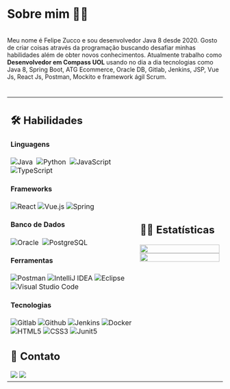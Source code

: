 # Sobre mim 🧑‍💻

<div >
  <br/>
  Meu nome é Felipe Zucco e sou desenvolvedor Java 8 desde 2020.
  Gosto de criar coisas através da programação buscando desafiar minhas habilidades além de obter novos conhecimentos.
  Atualmente trabalho como <strong>Desenvolvedor em Compass UOL</strong> 
  usando no dia a dia tecnologias como Java 8, Spring Boot, ATG Ecommerce, Oracle DB, Gitlab, Jenkins, JSP, Vue Js, React Js, Postman, Mockito
  e framework ágil Scrum.
</div>

<h1></h1>
<p align='center'>
</p>

<table width="100%" >

 <tr>
    <td width="60%">
     
## 🛠️ Habilidades

#### Linguagens

![Java](https://img.shields.io/badge/Java-ED8B00?style=for-the-badge&logo=java&logoColor=white)&nbsp;
![Python](https://img.shields.io/badge/Python-3776AB?style=for-the-badge&logo=python&logoColor=white)&nbsp;
![JavaScript](https://img.shields.io/badge/JavaScript-F7DF1E?style=for-the-badge&logo=javascript&logoColor=black)&nbsp;
![TypeScript](https://img.shields.io/badge/TypeScript-007ACC?style=for-the-badge&logo=typescript&logoColor=white)

#### Frameworks

![React](https://img.shields.io/badge/react-%2320232a.svg?style=for-the-badge&logo=react&logoColor=%2361DAFB)
![Vue.js](https://img.shields.io/badge/vuejs-%2335495e.svg?style=for-the-badge&logo=vuedotjs&logoColor=%234FC08D)
![Spring](https://img.shields.io/badge/spring-%236DB33F.svg?style=for-the-badge&logo=spring&logoColor=white)

#### Banco de Dados

![Oracle](https://img.shields.io/badge/Oracle-F80000?style=for-the-badge&logo=Oracle&logoColor=white)&nbsp;
![PostgreSQL](https://img.shields.io/badge/PostgreSQL-316192?style=for-the-badge&logo=postgresql&logoColor=white)

#### Ferramentas
      
![Postman](https://img.shields.io/badge/Postman-FF6C37?style=for-the-badge&logo=postman&logoColor=white)
![IntelliJ IDEA](https://img.shields.io/badge/IntelliJIDEA-000000.svg?style=for-the-badge&logo=intellij-idea&logoColor=white)
![Eclipse](https://img.shields.io/badge/Eclipse-FE7A16.svg?style=for-the-badge&logo=Eclipse&logoColor=white)
![Visual Studio Code](https://img.shields.io/badge/Visual%20Studio%20Code-0078d7.svg?style=for-the-badge&logo=visual-studio-code&logoColor=white) 
      
#### Tecnologias

![Gitlab](https://img.shields.io/badge/GitLab-330F63?style=for-the-badge&logo=gitlab&logoColor=white)
![Github](https://img.shields.io/badge/GitHub-100000?style=for-the-badge&logo=github&logoColor=white)
![Jenkins](https://img.shields.io/badge/Jenkins-D24939?style=for-the-badge&logo=Jenkins&logoColor=white)
![Docker](https://img.shields.io/badge/docker-%230db7ed.svg?style=for-the-badge&logo=docker&logoColor=white)
![HTML5](https://img.shields.io/badge/html5-%23E34F26.svg?style=for-the-badge&logo=html5&logoColor=white)
![CSS3](https://img.shields.io/badge/css3-%231572B6.svg?style=for-the-badge&logo=css3&logoColor=white)
![Junit5](https://img.shields.io/badge/Junit5-25A162?style=for-the-badge&logo=junit5&logoColor=white)

## 📧 Contato
      
<a href="felipecostazucco@gmail.com" alt="Gmail">
<img src="https://img.shields.io/badge/Gmail-D14836?style=for-the-badge&logo=gmail&logoColor=white" /></a>

<a href="http://www.linkedin.com/in/felipecostazucco" alt="Linkedin">
<img src="https://img.shields.io/badge/LinkedIn-0077B5?style=for-the-badge&logo=linkedin&logoColor=white" /></a>
      
</td>
    <td>
  
## 📄📜 Estatísticas


<p align="center">
  <img width="100%" src="https://github-readme-stats.vercel.app/api?username=felipezucco&theme=algolia&show_icons=true&bg_color=transparent&title_color=navy&text_color=black" />
 </br>
  <img width="100%" src="https://github-readme-stats.vercel.app/api/top-langs/?username=felipezucco&exclude_repo=Portfolio,HomePal&langs_count=7&layout=compact&bg_color=transparent" />
</p>
     
  </td>
 </tr>
</table>
